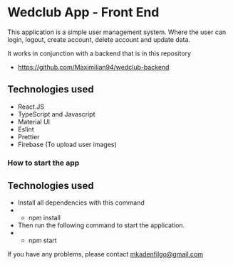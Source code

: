 # Wedclub App - Front End

This application is a simple user management system. Where the user can login, logout, create account, delete account and update data.

It works in conjunction with a backend that is in this repository
- https://github.com/Maximilian94/wedclub-backend

## Technologies used

- React.JS
- TypeScript and Javascript
- Material UI
- Eslint
- Prettier
- Firebase (To upload user images)

### How to start the app
## Technologies used
- Install all dependencies with this command
- - npm install
- Then run the following command to start the application.
- - npm start

If you have any problems, please contact mkadenfilgo@gmail.com
